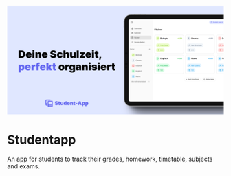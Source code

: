 ![Studentapp-Banner](/src/app/opengraph-image.png)

# Studentapp

An app for students to track their grades, homework, timetable, subjects and exams.
